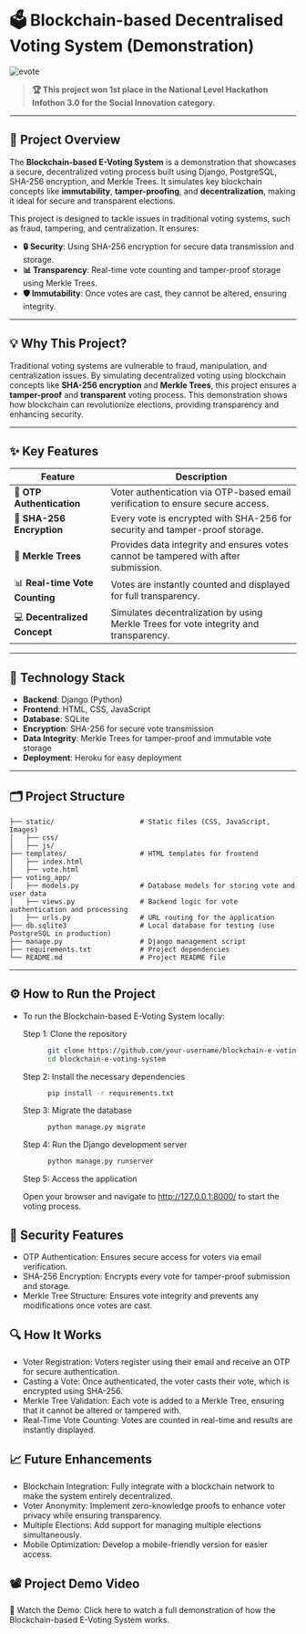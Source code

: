 # 🗳️ Blockchain-based Decentralised Voting System (Demonstration)

![evote](https://github.com/user-attachments/assets/21019fa8-8453-4234-a9a1-a8c36370a4a3)

> **🏆 This project won 1st place in the National Level Hackathon Infothon 3.0 for the Social Innovation category.**

-----

## 🎯 Project Overview

The **Blockchain-based E-Voting System** is a demonstration that showcases a secure, decentralized voting process built using Django, PostgreSQL, SHA-256 encryption, and Merkle Trees. It simulates key blockchain concepts like **immutability**, **tamper-proofing**, and **decentralization**, making it ideal for secure and transparent elections.

This project is designed to tackle issues in traditional voting systems, such as fraud, tampering, and centralization. It ensures:
- **🔒 Security**: Using SHA-256 encryption for secure data transmission and storage.
- **📊 Transparency**: Real-time vote counting and tamper-proof storage using Merkle Trees.
- **🛡️ Immutability**: Once votes are cast, they cannot be altered, ensuring integrity.
  
---

## 💡 Why This Project?

Traditional voting systems are vulnerable to fraud, manipulation, and centralization issues. By simulating decentralized voting using blockchain concepts like **SHA-256 encryption** and **Merkle Trees**, this project ensures a **tamper-proof** and **transparent** voting process. This demonstration shows how blockchain can revolutionize elections, providing transparency and enhancing security.

---

## ✨ Key Features

| Feature | Description |
| --- | --- |
| 🔑 **OTP Authentication** | Voter authentication via OTP-based email verification to ensure secure access. |
| 🔐 **SHA-256 Encryption** | Every vote is encrypted with SHA-256 for security and tamper-proof storage. |
| 🌳 **Merkle Trees** | Provides data integrity and ensures votes cannot be tampered with after submission. |
| 📊 **Real-time Vote Counting** | Votes are instantly counted and displayed for full transparency. |
| 💻 **Decentralized Concept** | Simulates decentralization by using Merkle Trees for vote integrity and transparency. |

---


## 📜 Technology Stack

- **Backend**: Django (Python)
- **Frontend**: HTML, CSS, JavaScript
- **Database**: SQLite 
- **Encryption**: SHA-256 for secure vote transmission
- **Data Integrity**: Merkle Trees for tamper-proof and immutable vote storage
- **Deployment**: Heroku for easy deployment

---

## 🗂️ Project Structure

    ├── static/                     # Static files (CSS, JavaScript, Images)
    │   ├── css/
    │   ├── js/
    ├── templates/                  # HTML templates for frontend
    │   ├── index.html
    │   ├── vote.html
    ├── voting_app/
    │   ├── models.py               # Database models for storing vote and user data
    │   ├── views.py                # Backend logic for vote authentication and processing
    │   ├── urls.py                 # URL routing for the application
    ├── db.sqlite3                  # Local database for testing (use PostgreSQL in production)
    ├── manage.py                   # Django management script
    ├── requirements.txt            # Project dependencies
    └── README.md                   # Project README file

---

## ⚙️ How to Run the Project

- To run the Blockchain-based E-Voting System locally:

  Step 1: Clone the repository
  
  ```bash
        git clone https://github.com/your-username/blockchain-e-voting-system.git
        cd blockchain-e-voting-system

  ```

  Step 2: Install the necessary dependencies

  ```bash
        pip install -r requirements.txt
  ```

  Step 3: Migrate the database

  ```bash
        python manage.py migrate

  ```
  
  Step 4: Run the Django development server

  ```bash
        python manage.py runserver

  ```
  Step 5: Access the application

  Open your browser and navigate to http://127.0.0.1:8000/ to start the voting process.

## 🔑 Security Features

- OTP Authentication: Ensures secure access for voters via email verification.
- SHA-256 Encryption: Encrypts every vote for tamper-proof submission and storage.
- Merkle Tree Structure: Ensures vote integrity and prevents any modifications once votes are cast.

## 🔍 How It Works

- Voter Registration: Voters register using their email and receive an OTP for secure authentication.
- Casting a Vote: Once authenticated, the voter casts their vote, which is encrypted using SHA-256.
- Merkle Tree Validation: Each vote is added to a Merkle Tree, ensuring that it cannot be altered or tampered with.
- Real-Time Vote Counting: Votes are counted in real-time and results are instantly displayed.

## 📈 Future Enhancements

- Blockchain Integration: Fully integrate with a blockchain network to make the system entirely decentralized.
- Voter Anonymity: Implement zero-knowledge proofs to enhance voter privacy while ensuring transparency.
- Multiple Elections: Add support for managing multiple elections simultaneously.
- Mobile Optimization: Develop a mobile-friendly version for easier access.

## 📽️ Project Demo Video

🎥 Watch the Demo: Click here to watch a full demonstration of how the Blockchain-based E-Voting System works.
